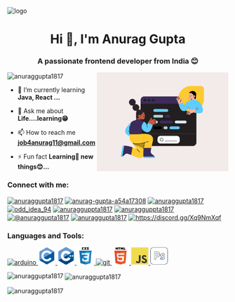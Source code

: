 ![logo](https://github.com/AnuragGupta1817/AnuragGupta1817/blob/10b52b9763bc95ea4fd02202b68c35fe0ea37146/poster.jpg)

<h1 align="center">Hi 👋, I'm Anurag Gupta</h1>
<h3 align="center">A passionate frontend developer from India 😊</h3>

<img align="right" alt="coding" src="person-working-collaboratively-online.svg" width="300px" style="border-radius: 10;">

<p align="left"> <img src="https://komarev.com/ghpvc/?username=anuraggupta1817&label=Profile%20views&color=0e75b6&style=flat" alt="anuraggupta1817" /> </p>

- 🌱 I’m currently learning **Java, React ...**

- 💬 Ask me about **Life....learning😁**

- 📫 How to reach me **job4anurag11@gmail.com**

- ⚡ Fun fact **Learning📔 new things😊...**

<h3 align="left">Connect with me:</h3>
<p align="left">
<a href="https://twitter.com/anuraggupta1817" target="blank"><img align="center" src="https://raw.githubusercontent.com/rahuldkjain/github-profile-readme-generator/master/src/images/icons/Social/twitter.svg" alt="anuraggupta1817" height="30" width="40" /></a>
<a href="https://linkedin.com/in/anurag-gupta-a54a17308" target="blank"><img align="center" src="https://raw.githubusercontent.com/rahuldkjain/github-profile-readme-generator/master/src/images/icons/Social/linked-in-alt.svg" alt="anurag-gupta-a54a17308" height="30" width="40" /></a>
<a href="https://instagram.com/anuraggupta1817" target="blank"><img align="center" src="https://raw.githubusercontent.com/rahuldkjain/github-profile-readme-generator/master/src/images/icons/Social/instagram.svg" alt="anuraggupta1817" height="30" width="40" /></a>
<a href="https://www.codechef.com/users/odd_idea_94" target="blank"><img align="center" src="https://cdn.jsdelivr.net/npm/simple-icons@3.1.0/icons/codechef.svg" alt="odd_idea_94" height="30" width="40" /></a>
<a href="https://codeforces.com/profile/anuragguppta1817" target="blank"><img align="center" src="https://raw.githubusercontent.com/rahuldkjain/github-profile-readme-generator/master/src/images/icons/Social/codeforces.svg" alt="anuragguppta1817" height="30" width="40" /></a>
<a href="https://www.leetcode.com/anuragguppta1817" target="blank"><img align="center" src="https://raw.githubusercontent.com/rahuldkjain/github-profile-readme-generator/master/src/images/icons/Social/leet-code.svg" alt="anuragguppta1817" height="30" width="40" /></a>
<a href="https://www.hackerearth.com/@anuraggupta1817" target="blank"><img align="center" src="https://raw.githubusercontent.com/rahuldkjain/github-profile-readme-generator/master/src/images/icons/Social/hackerearth.svg" alt="@anuraggupta1817" height="30" width="40" /></a>
<a href="https://auth.geeksforgeeks.org/user/anuraggupta1817" target="blank"><img align="center" src="https://raw.githubusercontent.com/rahuldkjain/github-profile-readme-generator/master/src/images/icons/Social/geeks-for-geeks.svg" alt="anuraggupta1817" height="30" width="40" /></a>
<a href="https://discord.gg/https://discord.gg/Xq9NmXqf" target="blank"><img align="center" src="https://raw.githubusercontent.com/rahuldkjain/github-profile-readme-generator/master/src/images/icons/Social/discord.svg" alt="https://discord.gg/Xq9NmXqf" height="30" width="40" /></a>
</p>

<h3 align="left">Languages and Tools:</h3>
<p align="left"> <a href="https://www.arduino.cc/" target="_blank" rel="noreferrer"> <img src="https://cdn.worldvectorlogo.com/logos/arduino-1.svg" alt="arduino" width="40" height="40"/> </a> <a href="https://www.cprogramming.com/" target="_blank" rel="noreferrer"> <img src="https://raw.githubusercontent.com/devicons/devicon/master/icons/c/c-original.svg" alt="c" width="40" height="40"/> </a> <a href="https://www.w3schools.com/cpp/" target="_blank" rel="noreferrer"> <img src="https://raw.githubusercontent.com/devicons/devicon/master/icons/cplusplus/cplusplus-original.svg" alt="cplusplus" width="40" height="40"/> </a> <a href="https://www.w3schools.com/css/" target="_blank" rel="noreferrer"> <img src="https://raw.githubusercontent.com/devicons/devicon/master/icons/css3/css3-original-wordmark.svg" alt="css3" width="40" height="40"/> </a> <a href="https://git-scm.com/" target="_blank" rel="noreferrer"> <img src="https://www.vectorlogo.zone/logos/git-scm/git-scm-icon.svg" alt="git" width="40" height="40"/> </a> <a href="https://www.w3.org/html/" target="_blank" rel="noreferrer"> <img src="https://raw.githubusercontent.com/devicons/devicon/master/icons/html5/html5-original-wordmark.svg" alt="html5" width="40" height="40"/> </a> <a href="https://developer.mozilla.org/en-US/docs/Web/JavaScript" target="_blank" rel="noreferrer"> <img src="https://raw.githubusercontent.com/devicons/devicon/master/icons/javascript/javascript-original.svg" alt="javascript" width="40" height="40"/> </a> <a href="https://www.photoshop.com/en" target="_blank" rel="noreferrer"> <img src="https://raw.githubusercontent.com/devicons/devicon/master/icons/photoshop/photoshop-line.svg" alt="photoshop" width="40" height="40"/> </a> </p>

<p><img align="left" src="https://github-readme-stats.vercel.app/api/top-langs?username=anuraggupta1817&show_icons=true&locale=en&layout=compact" alt="anuraggupta1817" /></p>

<p>&nbsp;<img align="center" src="https://github-readme-stats.vercel.app/api?username=anuraggupta1817&show_icons=true&locale=en" alt="anuraggupta1817" /></p>

<p><img align="center" src="https://github-readme-streak-stats.herokuapp.com/?user=anuraggupta1817&" alt="anuraggupta1817" /></p>

